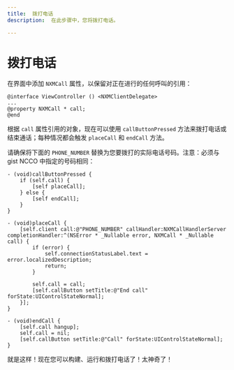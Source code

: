 ```yaml
---
title:  拨打电话
description:  在此步骤中，您将拨打电话。

---
```


拨打电话
====

在界面中添加 `NXMCall` 属性，以保留对正在进行的任何呼叫的引用：

```objective_c
@interface ViewController () <NXMClientDelegate>
...
@property NXMCall * call;
@end
```

根据 `call` 属性引用的对象，现在可以使用 `callButtonPressed` 方法来拨打电话或结束通话；每种情况都会触发 `placeCall` 和 `endCall` 方法。

请确保将下面的 `PHONE_NUMBER` 替换为您要拨打的实际电话号码。注意：必须与 gist NCCO 中指定的号码相同：

```objective_c
- (void)callButtonPressed {
    if (self.call) {
        [self placeCall];
    } else {
        [self endCall];
    }
}

- (void)placeCall {
    [self.client call:@"PHONE_NUMBER" callHandler:NXMCallHandlerServer completionHandler:^(NSError * _Nullable error, NXMCall * _Nullable call) {
        if (error) {
            self.connectionStatusLabel.text = error.localizedDescription;
            return;
        }
        
        self.call = call;
        [self.callButton setTitle:@"End call" forState:UIControlStateNormal];
    }];
}

- (void)endCall {
    [self.call hangup];
    self.call = nil;
    [self.callButton setTitle:@"Call" forState:UIControlStateNormal];
}
```

就是这样！现在您可以构建、运行和拨打电话了！太神奇了！


